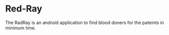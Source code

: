 # Red-Ray
The RadRay is an android application to find blood doners for the pateints in minimum time.
